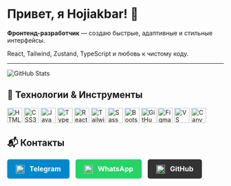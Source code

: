 <h1>Привет, я Hojiakbar! 👋</h1>

<p><b>Фронтенд-разработчик</b> — создаю быстрые, адаптивные и стильные интерфейсы.</p>
<p>React, Tailwind, Zustand, TypeScript и любовь к чистому коду.</p>

---

<p>
  <img src="https://github-readme-stats.vercel.app/api?username=HojiakbarMirzakarimov&show_icons=true&theme=radical" alt="GitHub Stats" />
</p>

## 🚀 Технологии & Инструменты

<p align="left">
  <img src="https://cdn.jsdelivr.net/gh/devicons/devicon/icons/html5/html5-original.svg" width="35" title="HTML5" />
  <img src="https://cdn.jsdelivr.net/gh/devicons/devicon/icons/css3/css3-original.svg" width="35" title="CSS3" />
  <img src="https://cdn.jsdelivr.net/gh/devicons/devicon/icons/javascript/javascript-original.svg" width="35" title="JavaScript" />
  <img src="https://cdn.jsdelivr.net/gh/devicons/devicon/icons/typescript/typescript-original.svg" width="35" title="TypeScript" />
  <img src="https://cdn.jsdelivr.net/gh/devicons/devicon/icons/react/react-original.svg" width="35" title="React" />
  <img src="https://cdn.simpleicons.org/tailwindcss/06B6D4" width="35" title="Tailwind CSS" />
  <img src="https://cdn.jsdelivr.net/gh/devicons/devicon/icons/sass/sass-original.svg" width="35" title="Sass" />
  <img src="https://cdn.jsdelivr.net/gh/devicons/devicon/icons/bootstrap/bootstrap-plain.svg" width="35" title="Bootstrap" />
  <img src="https://cdn.jsdelivr.net/gh/devicons/devicon/icons/github/github-original.svg" width="35" title="GitHub" />
  <img src="https://cdn.jsdelivr.net/gh/devicons/devicon/icons/figma/figma-original.svg" width="35" title="Figma" />
  <img src="https://cdn.jsdelivr.net/gh/devicons/devicon/icons/vscode/vscode-original.svg" width="35" title="VS Code" />
  <img src="https://img.icons8.com/color/48/000000/canva.png" width="35" title="Canva" />
</p>

## 📬 Контакты

<p flex justify-center items-center gap-20>
  <a href="https://t.me/08hoji00" style="display: inline-block; text-decoration: none; color: white; background-color: #0088cc; padding: 12px 20px; border-radius: 5px; font-weight: bold; font-size: 16px; margin-right: 10px;">
    <img src="https://img.icons8.com/ios-filled/50/ffffff/telegram-app.png" width="20" style="vertical-align: middle; margin-right: 8px;" />
    Telegram
  </a> 
  <a href="https://wa.me/996555251506" style="display: inline-block; text-decoration: none; color: white; background-color: #25d366; padding: 12px 20px; border-radius: 5px; font-weight: bold; font-size: 16px; margin-right: 10px;">
    <img src="https://img.icons8.com/ios-filled/50/ffffff/whatsapp.png" width="20" style="vertical-align: middle; margin-right: 8px;" />
    WhatsApp
  </a> 
  <a href="https://github.com/HojiakbarMirzakarimov" style="display: inline-block; text-decoration: none; color: white; background-color: #333; padding: 12px 20px; border-radius: 5px; font-weight: bold; font-size: 16px;">
    <img src="https://img.icons8.com/ios-filled/50/ffffff/github.png" width="20" style="vertical-align: middle; margin-right: 8px;" />
    GitHub
  </a>
</p> 
